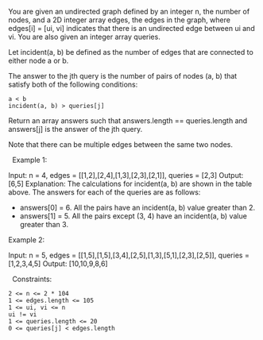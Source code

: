 You are given an undirected graph defined by an integer n, the number of nodes, and a 2D integer array edges, the edges in the graph, where edges[i] = [ui, vi] indicates that there is an undirected edge between ui and vi. You are also given an integer array queries.

Let incident(a, b) be defined as the number of edges that are connected to either node a or b.

The answer to the jth query is the number of pairs of nodes (a, b) that satisfy both of the following conditions:


	a < b
	incident(a, b) > queries[j]


Return an array answers such that answers.length == queries.length and answers[j] is the answer of the jth query.

Note that there can be multiple edges between the same two nodes.

 
Example 1:

Input: n = 4, edges = [[1,2],[2,4],[1,3],[2,3],[2,1]], queries = [2,3]
Output: [6,5]
Explanation: The calculations for incident(a, b) are shown in the table above.
The answers for each of the queries are as follows:
- answers[0] = 6. All the pairs have an incident(a, b) value greater than 2.
- answers[1] = 5. All the pairs except (3, 4) have an incident(a, b) value greater than 3.


Example 2:

Input: n = 5, edges = [[1,5],[1,5],[3,4],[2,5],[1,3],[5,1],[2,3],[2,5]], queries = [1,2,3,4,5]
Output: [10,10,9,8,6]


 
Constraints:


	2 <= n <= 2 * 104
	1 <= edges.length <= 105
	1 <= ui, vi <= n
	ui != vi
	1 <= queries.length <= 20
	0 <= queries[j] < edges.length

